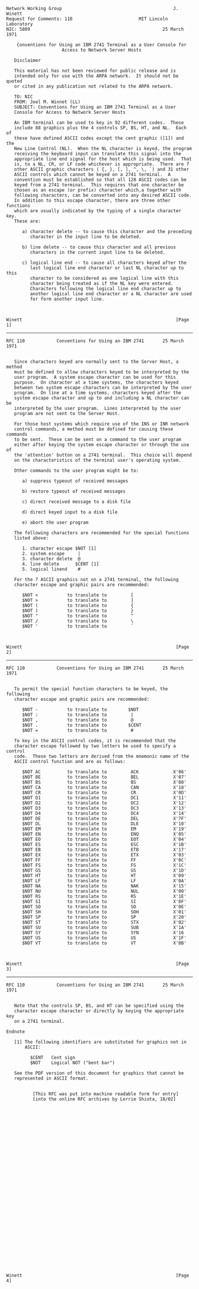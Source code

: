     Network Working Group                                          J. Winett
    Request for Comments: 110                         MIT Lincoln Laboratory
    NIC: 5809                                                  25 March 1971

        Conventions for Using an IBM 2741 Terminal as a User Console for
                         Access to Network Server Hosts

       Disclaimer

       This material has not been reviewed for public release and is
       intended only for use with the ARPA network.  It should not be quoted
       or cited in any publication not related to the ARPA network.

       TO: NIC
       FROM: Joel M. Winnet (LL)
       SUBJECT: Conventions for Using an IBM 2741 Terminal as a User
       Console for Access to Network Server Hosts

       An IBM terminal can be used to key in 92 different codes.  These
       include 88 graphics plus the 4 controls SP, BS, HT, and NL.  Each of
       these have defined ASCII codes except the cent graphic ([1]) and the
       New Line Control (NL).  When the NL character is keyed, the program
       receiving the keyboard input can translate this signal into the
       appropriate line end signal for the host which is being used.  That
       is, to a NL, CR, or LF code whichever is appropriate.  There are 7
       other ASCII graphic characters ( {, }, [, ], ^, \, `) and 31 other
       ASCII controls which cannot be keyed on a 2741 terminal.  A
       convention must be established so that all 128 ASCII codes can be
       keyed from a 2741 terminal.  This requires that one character be
       chosen as an escape (or prefix) character which,a together with
       following characters, can be converted into any desired ASCII code.
       In addition to this escape character, there are three other functions
       which are usually indicated by the typing of a single character key.
       These are:

          a) character delete -- to cause this character and the preceding
             character in the input line to be deleted.

          b) line delete -- to cause this character and all previous
             characters in the current input line to be deleted.

          c) logical line end -- to cause all characters keyed after the
             last logical line end character or last NL character up to this
             character to be considered as one logical line with this
             character being treated as if the NL key were entered.
             Characters following the logical line end character up to
             another logical line end character or a NL character are used
             for form another input line.



    Winett                                                          [Page 1]

------------------------------------------------------------------------

``` newpage
RFC 110            Conventions for Using an IBM 2741       25 March 1971


   Since characters keyed are normally sent to the Server Host, a method
   must be defined to allow characters keyed to be interpreted by the
   user program.  A system escape character can be used for this
   purpose.  On character at a time systems, the characters keyed
   between two system escape characters can be interpreted by the user
   program.  On line at a time systems, characters keyed after the
   system escape character and up to and including a NL character can be
   interpreted by the user program.  Lines interpreted by the user
   program are not sent to the Server Host.

   For those host systems which require use of the INS or INR network
   control commands, a method must be defined for causing these commands
   to be sent.  These can be sent on a command to the user program
   either after keying the system escape character or through the use of
   the 'attention' button on a 2741 terminal.  This choice will depend
   on the characteristics of the terminal user's operating system.

   Other commands to the user program might be to:

      a) suppress typeout of received messages

      b) restore typeout of received messages

      c) direct received message to a disk file

      d) direct keyed input to a disk file

      e) abort the user program

   The following characters are recommended for the special functions
   listed above:

      1. character escape $NOT [1]
      2. system escape     |
      3. character delete  @
      4. line delete      $CENT [1]
      5. logical linend    #

   For the 7 ASCII graphics not on a 2741 terminal, the following
   character escape and graphic pairs are recommended:

      $NOT <           to translate to         [
      $NOT >           to translate to         ]
      $NOT (           to translate to         {
      $NOT )           to translate to         }
      $NOT "           to translate to         ^
      $NOT /           to translate to         \
      $NOT '           to translate to         `



Winett                                                          [Page 2]
```

------------------------------------------------------------------------

``` newpage
RFC 110            Conventions for Using an IBM 2741       25 March 1971


   To permit the special function characters to be keyed, the following
   character escape and graphic pairs are recommended:

      $NOT -           to translate to        $NOT
      $NOT :           to translate to         |
      $NOT ,           to translate to         @
      $NOT .           to translate to        $CENT
      $NOT =           to translate to         #

   To key in the ASCII control codes, it is recommended that the
   character escape followed by two letters be used to specify a control
   code.  These two letters are derived from the mnemonic name of the
   ASCII control function and are as follows:

      $NOT AC          to translate to         ACK             X'06'
      $NOT BE          to translate to         BEL             X'07'
      $NOT BS          to translate to         BS              X'08'
      $NOT CA          to translate to         CAN             X'18'
      $NOT CR          to translate to         CR              X'0D'
      $NOT D1          to translate to         DC1             X'11'
      $NOT D2          to translate to         DC2             X'12'
      $NOT D3          to translate to         DC3             X'13'
      $NOT D4          to translate to         DC4             X'14'
      $NOT DE          to translate to         DEL             X'7F'
      $NOT DL          to translate to         DLE             X'10'
      $NOT EM          to translate to         EM              X'19'
      $NOT EN          to translate to         ENQ             X'05'
      $NOT EO          to translate to         EOT             X'04'
      $NOT ES          to translate to         ESC             X'1B'
      $NOT EB          to translate to         ETB             X'17'
      $NOT EX          to translate to         ETX             X'03'
      $NOT FF          to translate to         FF              X'0C'
      $NOT FS          to translate to         FS              X'1C'
      $NOT GS          to translate to         GS              X'1D'
      $NOT HT          to translate to         HT              X'09'
      $NOT LF          to translate to         LF              X'0A'
      $NOT NA          to translate to         NAK             X'15'
      $NOT NU          to translate to         NUL             X'00'
      $NOT RS          to translate to         RS              X'1E'
      $NOT SI          to translate to         SI              X'0F'
      $NOT SO          to translate to         SO              X'0E'
      $NOT SH          to translate to         SOH             X'01'
      $NOT SP          to translate to         SP              X'20'
      $NOT ST          to translate to         STX             X'02'
      $NOT SU          to translate to         SUB             X'1A'
      $NOT SY          to translate to         SYN             X'16
      $NOT US          to translate to         US              X'1F'
      $NOT VT          to translate to         VT              X'0B'



Winett                                                          [Page 3]
```

------------------------------------------------------------------------

``` newpage
RFC 110            Conventions for Using an IBM 2741       25 March 1971


   Note that the controls SP, BS, and HT can be specified using the
   character escape character or directly by keying the appropriate key
   on a 2741 terminal.

Endnote

   [1] The following identifiers are substituted for graphics not in
       ASCII:

         $CENT   Cent sign
         $NOT    Logical NOT ("bent bar")

   See the PDF version of this document for graphics that cannot be
   represented in ASCII format.


          [This RFC was put into machine readable form for entry]
          [into the online RFC archives by Lorrie Shiota, 10/02]

































Winett                                                          [Page 4]
```
